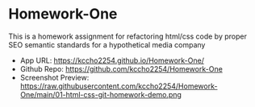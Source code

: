 # Homework-One

<p>This is a homework assignment for refactoring html/css code by proper SEO semantic standards for a hypothetical media company</p>

* App URL: https://kccho2254.github.io/Homework-One/
* Github Repo: https://github.com/kccho2254/Homework-One
* Screenshot Preview: https://raw.githubusercontent.com/kccho2254/Homework-One/main/01-html-css-git-homework-demo.png

